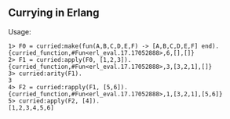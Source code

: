 Currying in Erlang
-----------------
Usage:

    1> F0 = curried:make(fun(A,B,C,D,E,F) -> [A,B,C,D,E,F] end).
    {curried_function,#Fun<erl_eval.17.17052888>,6,[],[]}
    2> F1 = curried:apply(F0, [1,2,3]).
    {curried_function,#Fun<erl_eval.17.17052888>,3,[3,2,1],[]}
    3> curried:arity(F1).                                       
    3
    4> F2 = curried:rapply(F1, [5,6]).
    {curried_function,#Fun<erl_eval.17.17052888>,1,[3,2,1],[5,6]}
    5> curried:apply(F2, [4]).
    [1,2,3,4,5,6]
